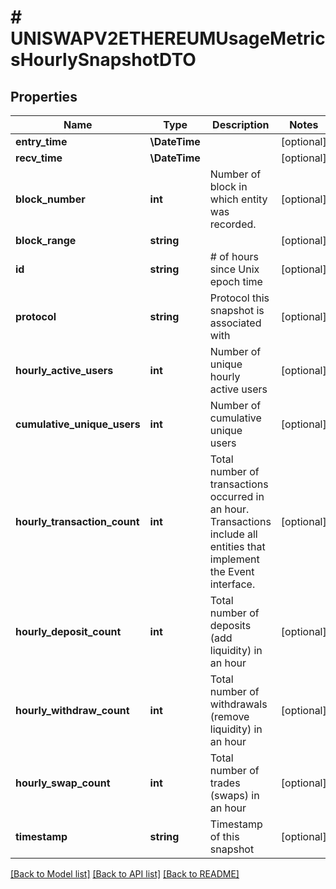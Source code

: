 # # UNISWAPV2ETHEREUMUsageMetricsHourlySnapshotDTO

## Properties

Name | Type | Description | Notes
------------ | ------------- | ------------- | -------------
**entry_time** | **\DateTime** |  | [optional]
**recv_time** | **\DateTime** |  | [optional]
**block_number** | **int** | Number of block in which entity was recorded. | [optional]
**block_range** | **string** |  | [optional]
**id** | **string** | # of hours since Unix epoch time | [optional]
**protocol** | **string** | Protocol this snapshot is associated with | [optional]
**hourly_active_users** | **int** | Number of unique hourly active users | [optional]
**cumulative_unique_users** | **int** | Number of cumulative unique users | [optional]
**hourly_transaction_count** | **int** | Total number of transactions occurred in an hour. Transactions include all entities that implement the Event interface. | [optional]
**hourly_deposit_count** | **int** | Total number of deposits (add liquidity) in an hour | [optional]
**hourly_withdraw_count** | **int** | Total number of withdrawals (remove liquidity) in an hour | [optional]
**hourly_swap_count** | **int** | Total number of trades (swaps) in an hour | [optional]
**timestamp** | **string** | Timestamp of this snapshot | [optional]

[[Back to Model list]](../../README.md#models) [[Back to API list]](../../README.md#endpoints) [[Back to README]](../../README.md)
